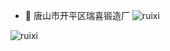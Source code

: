 - 👋 唐山市开平区瑞喜锻造厂
![ruixi](https://user-images.githubusercontent.com/116528213/197428900-d4ead003-ff37-4961-b423-327ffdb0b4e2.jpg)

![ruixi](https://user-images.githubusercontent.com/116528213/197428900-d4ead003-ff37-4961-b423-327ffdb0b4e2.jpg)
<!---
ruixiduanzao/ruixiduanzao is a ✨ special ✨ repository because its `README.md` (this file) appears on your GitHub profile.
You can click the Preview link to take a look at your changes.
--->
